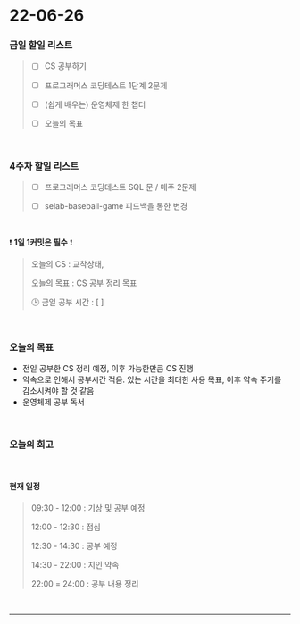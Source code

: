 # 22-06-26
 ### 금일 할일 리스트 

> - [ ]  CS 공부하기  
>
> - [ ]  프로그래머스 코딩테스트 1단계 2문제 
>
> - [ ]  (쉽게 배우는) 운영체제 한 챕터 
>
> - [ ]  오늘의 목표    

<br/>

### 4주차 할일 리스트  

> - [ ]  프로그래머스 코딩테스트 SQL 문 / 매주 2문제  
>
> - [ ]  selab-baseball-game 피드백을 통한 변경 

<br/>

❗ **1일 1커밋은 필수** ❗
> 오늘의 CS : 교착상태, 
>
> 오늘의 목표  : CS 공부 정리 목표 
>
> 🕒 금일 공부 시간 :  [  ]    
  
<br/>

### 오늘의 목표
- 전일 공부한 CS 정리 예정, 이후 가능한만큼 CS 진행
- 약속으로 인해서 공부시간 적음. 있는 시간을 최대한 사용 목표, 이후 약속 주기를 감소시켜야 할 것 같음
- 운영체제 공부 독서


<br>

### 오늘의 회고


<br>

#### 현재 일정  

> 09:30 - 12:00 : 기상 및 공부 예정 
>
> 12:00 - 12:30 : 점심
>
> 12:30 - 14:30 : 공부 예정
>
> 14:30 - 22:00 : 지인 약속
>
> 22:00 = 24:00 : 공부 내용 정리

<br/>

------------  